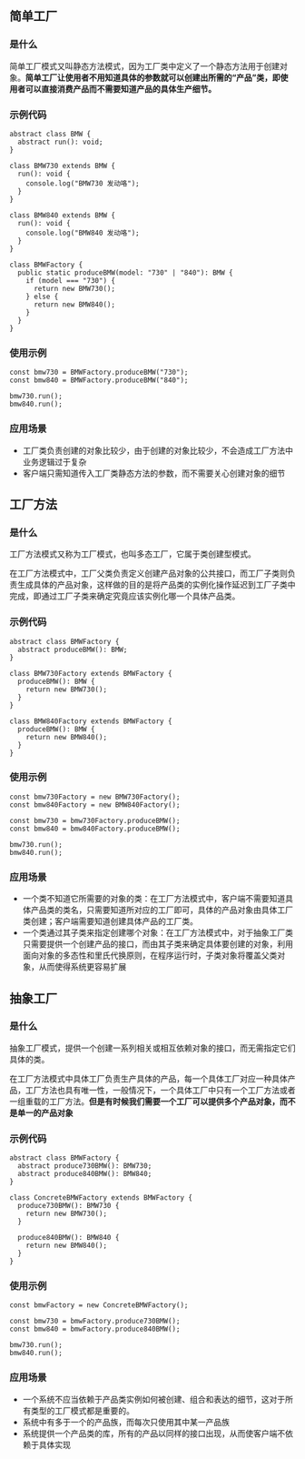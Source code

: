 ## 简单工厂

### 是什么
简单工厂模式又叫静态方法模式，因为工厂类中定义了一个静态方法用于创建对象。**简单工厂让使用者不用知道具体的参数就可以创建出所需的“产品”类，即使用者可以直接消费产品而不需要知道产品的具体生产细节。**

### 示例代码
```
abstract class BMW {
  abstract run(): void;
}

class BMW730 extends BMW {
  run(): void {
    console.log("BMW730 发动咯");
  }
}

class BMW840 extends BMW {
  run(): void {
    console.log("BMW840 发动咯");
  }
}

class BMWFactory {
  public static produceBMW(model: "730" | "840"): BMW {
    if (model === "730") {
      return new BMW730();
    } else {
      return new BMW840();
    }
  }
}
```

### 使用示例
```
const bmw730 = BMWFactory.produceBMW("730");
const bmw840 = BMWFactory.produceBMW("840");

bmw730.run();
bmw840.run();
```

### 应用场景
- 工厂类负责创建的对象比较少，由于创建的对象比较少，不会造成工厂方法中业务逻辑过于复杂
- 客户端只需知道传入工厂类静态方法的参数，而不需要关心创建对象的细节


## 工厂方法

### 是什么
工厂方法模式又称为工厂模式，也叫多态工厂，它属于类创建型模式。

在工厂方法模式中，工厂父类负责定义创建产品对象的公共接口，而工厂子类则负责生成具体的产品对象，这样做的目的是将产品类的实例化操作延迟到工厂子类中完成，即通过工厂子类来确定究竟应该实例化哪一个具体产品类。

### 示例代码
```
abstract class BMWFactory {
  abstract produceBMW(): BMW;
}

class BMW730Factory extends BMWFactory {
  produceBMW(): BMW {
    return new BMW730();
  }
}

class BMW840Factory extends BMWFactory {
  produceBMW(): BMW {
    return new BMW840();
  }
}
```

### 使用示例
```
const bmw730Factory = new BMW730Factory();
const bmw840Factory = new BMW840Factory();

const bmw730 = bmw730Factory.produceBMW();
const bmw840 = bmw840Factory.produceBMW();

bmw730.run();
bmw840.run();
```


### 应用场景
- 一个类不知道它所需要的对象的类：在工厂方法模式中，客户端不需要知道具体产品类的类名，只需要知道所对应的工厂即可，具体的产品对象由具体工厂类创建；客户端需要知道创建具体产品的工厂类。
- 一个类通过其子类来指定创建哪个对象：在工厂方法模式中，对于抽象工厂类只需要提供一个创建产品的接口，而由其子类来确定具体要创建的对象，利用面向对象的多态性和里氏代换原则，在程序运行时，子类对象将覆盖父类对象，从而使得系统更容易扩展


## 抽象工厂

### 是什么
抽象工厂模式，提供一个创建一系列相关或相互依赖对象的接口，而无需指定它们具体的类。

在工厂方法模式中具体工厂负责生产具体的产品，每一个具体工厂对应一种具体产品，工厂方法也具有唯一性，一般情况下，一个具体工厂中只有一个工厂方法或者一组重载的工厂方法。**但是有时候我们需要一个工厂可以提供多个产品对象，而不是单一的产品对象**

### 示例代码
```
abstract class BMWFactory {
  abstract produce730BMW(): BMW730;
  abstract produce840BMW(): BMW840;
}

class ConcreteBMWFactory extends BMWFactory {
  produce730BMW(): BMW730 {
    return new BMW730();
  }

  produce840BMW(): BMW840 {
    return new BMW840();
  }
}
```

### 使用示例
```
const bmwFactory = new ConcreteBMWFactory();

const bmw730 = bmwFactory.produce730BMW();
const bmw840 = bmwFactory.produce840BMW();

bmw730.run();
bmw840.run();
```

### 应用场景
- 一个系统不应当依赖于产品类实例如何被创建、组合和表达的细节，这对于所有类型的工厂模式都是重要的。
- 系统中有多于一个的产品族，而每次只使用其中某一产品族
- 系统提供一个产品类的库，所有的产品以同样的接口出现，从而使客户端不依赖于具体实现


